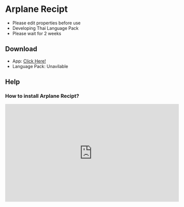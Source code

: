 # Arplane Recipt 
- Please edit properties before use
- Developing Thai Language Pack
- Please wait for 2 weeks
## Download 
- App: [Click Here!](https://chayapholsmile.github.io/arplane-recipt-app/thanksfordownload-app.html)
- Language Pack: Unavilable
## Help

### How to install Arplane Recipt?
<iframe width="560" height="315" src="https://www.youtube-nocookie.com/embed/iNoIkoLDoak?si=vC4RNQ_OvKaeEFIf&amp;controls=0" title="YouTube video player" frameborder="0" allow="accelerometer; autoplay; clipboard-write; encrypted-media; gyroscope; picture-in-picture; web-share" referrerpolicy="strict-origin-when-cross-origin" allowfullscreen></iframe>
